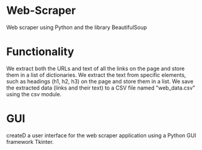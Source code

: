# Web-Scraper

Web scraper using Python and the library BeautifulSoup

# Functionality

We extract both the URLs and text of all the links on the page and store them in a list of dictionaries.
We extract the text from specific elements, such as headings (h1, h2, h3) on the page and store them in a list.
We save the extracted data (links and their text) to a CSV file named "web_data.csv" using the csv module.

# GUI 

createD a user interface for the web scraper application using a Python GUI framework Tkinter.
